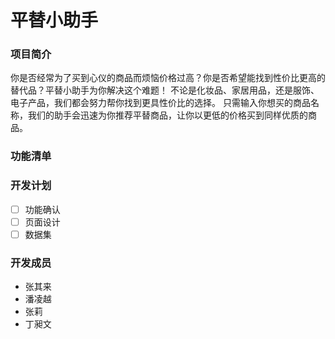 # 平替小助手
### 项目简介
你是否经常为了买到心仪的商品而烦恼价格过高？你是否希望能找到性价比更高的替代品？平替小助手为你解决这个难题！
不论是化妆品、家居用品，还是服饰、电子产品，我们都会努力帮你找到更具性价比的选择。
只需输入你想买的商品名称，我们的助手会迅速为你推荐平替商品，让你以更低的价格买到同样优质的商品。
### 功能清单

### 开发计划
- [ ] 功能确认
- [ ] 页面设计
- [ ] 数据集
### 开发成员
- 张其来
- 潘凌越
- 张莉
- 丁昶文
